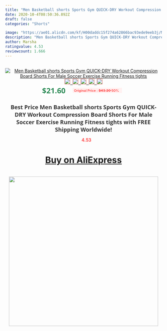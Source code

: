 ```yaml
---
title: "Men Basketball shorts Sports Gym QUICK-DRY Workout Compression Board Shorts For Male Soccer Exercise Running Fitness tights"
date: 2020-10-4T08:50:36.892Z
draft: false
categories: "Shorts"

image: "https://ae01.alicdn.com/kf/H00daddc15f274a62866bac93ede9eeb3j/Men-Basketball-shorts-Sports-Gym-QUICK-DRY-Workout-Compression-Board-Shorts-For-Male-Soccer-Exercise-Running.jpg"
description: "Men Basketball shorts Sports Gym QUICK-DRY Workout Compression Board Shorts For Male Soccer Exercise Running Fitness tights"
author: Marsha
ratingvalue: 4.53
reviewcount: 1.666
---
```

<br>
<div style="text-align: center;">
<a href="https://s.click.aliexpress.com/e/_9j9tnr" target="_blank" rel="nofollow noopener noreferrer"><img alt="Men Basketball shorts Sports Gym QUICK-DRY Workout Compression Board Shorts For Male Soccer Exercise Running Fitness tights" class="magnifier-image" src="https://ae01.alicdn.com/kf/H00daddc15f274a62866bac93ede9eeb3j/Men-Basketball-shorts-Sports-Gym-QUICK-DRY-Workout-Compression-Board-Shorts-For-Male-Soccer-Exercise-Running.jpg_640x640.jpg">
<br>
<img style="border:1px solid salmon" src="https://ae01.alicdn.com/kf/H00daddc15f274a62866bac93ede9eeb3j/Men-Basketball-shorts-Sports-Gym-QUICK-DRY-Workout-Compression-Board-Shorts-For-Male-Soccer-Exercise-Running.jpg_120x120.jpg">&nbsp;&nbsp;<img style="border:1px solid salmon" src="https://ae01.alicdn.com/kf/H11b77447974b4c478de660ad3eb023bfu/Men-Basketball-shorts-Sports-Gym-QUICK-DRY-Workout-Compression-Board-Shorts-For-Male-Soccer-Exercise-Running.jpg_120x120.jpg">&nbsp;&nbsp;<img style="border:1px solid salmon" src="https://ae01.alicdn.com/kf/H3a3fd9a3919e4911941858db20524940u/Men-Basketball-shorts-Sports-Gym-QUICK-DRY-Workout-Compression-Board-Shorts-For-Male-Soccer-Exercise-Running.jpg_120x120.jpg">&nbsp;&nbsp;<img style="border:1px solid salmon" src="https://ae01.alicdn.com/kf/H22b7e07e11e640f48957cb7974deb050W/Men-Basketball-shorts-Sports-Gym-QUICK-DRY-Workout-Compression-Board-Shorts-For-Male-Soccer-Exercise-Running.jpg_120x120.jpg">&nbsp;&nbsp;<img style="border:1px solid salmon" src="https://ae01.alicdn.com/kf/He21d2b8d8f60463aa939a878b81a4d10a/Men-Basketball-shorts-Sports-Gym-QUICK-DRY-Workout-Compression-Board-Shorts-For-Male-Soccer-Exercise-Running.jpg_120x120.jpg"></a></div><br0>
<div style="text-align: center;"><span style="background-color: white; border: 0px; box-sizing: border-box; color: seagreen; display: inline-block; font-family: &quot;open sans&quot; , &quot;arial&quot; , &quot;helvetica&quot; , sans-serif , &quot;heiti&quot;; font-size: 24px; font-stretch: inherit; font-weight: 700; line-height: inherit; margin: 0px 10px 0px 0px; padding: 0px; vertical-align: middle;">$21.60 </span>
<span style="background: rgb(255 , 241 , 241); border-radius: 3px; border: 0px; box-sizing: border-box; color: #ff4747; display: inline-block; font-family: inherit; font-size: 12px; font-stretch: inherit; font-style: inherit; font-variant: inherit; font-weight: 600; line-height: inherit; margin: 0px; padding: 2px 5px; transform: scale(0.9); vertical-align: middle;">Original Price : <b style="text-decoration: line-through;">$43.20 </b> 50%&nbsp;&nbsp;</span></div>
<h1 style="color: #333333; display: inline-block; font-family: &quot;open sans&quot; , &quot;arial&quot; , &quot;helvetica&quot; , sans-serif , &quot;heiti&quot;; font-size: 18px; font-stretch: inherit; font-weight: 700; text-align: center;">Best Price Men Basketball shorts Sports Gym QUICK-DRY Workout Compression Board Shorts For Male Soccer Exercise Running Fitness tights with FREE Shipping Worldwide!</h1>
<div style="color: #ff4747; text-align: center;">
<img src="https://4.bp.blogspot.com/-M0ZcTcb-5uY/XleCXlxnR4I/AAAAAAAAAEc/OrjgMkXV1oMQFaCRZj5HQwOCBcu3w1FegCPcBGAYYCw/s1600/star.png" style="height: 15px;">&nbsp;<b>4.53</b></div>
<div class="button_cont" align="center"><a class="buynow_a" href="https://s.click.aliexpress.com/e/_9j9tnr" target="_blank" rel="nofollow noopener noreferrer"><H1>Buy on AliExpress</H1></a></div><br>
<div class="separator" style="clear: both; text-align: center;">
<img src="https://lh3.googleusercontent.com/-pTy5HemUv9M/XlePHvY0dAI/AAAAAAAAAE4/0nX5iRUoIWY8eMW9Dpxeirr157OZliDIgCLcBGAsYHQ/s1600/badge.gif" width="480">
</div>
